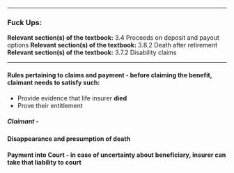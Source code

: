 ***
### Fuck Ups:

**Relevant section(s) of the textbook:** 3.4 Proceeds on deposit and payout options
**Relevant section(s) of the textbook:** 3.8.2 Death after retirement
**Relevant section(s) of the textbook:** 3.7.2 Disability claims
***
#### Rules pertaining to claims and payment - before claiming the benefit, claimant needs to satisfy such:  
- Provide evidence that life insurer **died**
- Prove their entitlement 

##### Claimant - 
#### Disappearance and presumption of death

#### Payment into Court - in case of uncertainty about beneficiary, insurer can take that liability to court 